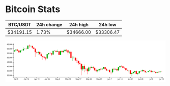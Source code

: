 # Bitcoin Stats

BTC/USDT|24h change|24h high|24h low|
|---|---|---|---|
|$34191.15|1.73%|$34666.00|$33306.47|

<img src="./chart.svg">
